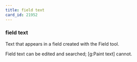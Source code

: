 ```yaml
---
title: field text
card_id: 21952
---
```


### field text

Text that appears in a field created with the Field tool. 

Field text can be edited and searched;  [g:Paint text] cannot. 